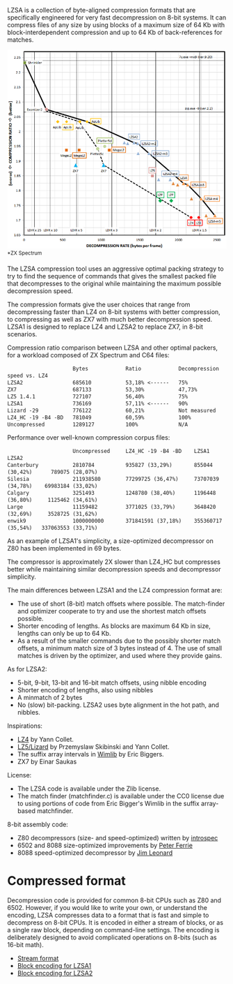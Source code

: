 LZSA is a collection of byte-aligned compression formats that are specifically engineered for very fast decompression on 8-bit systems. It can compress files of any size by using blocks of a maximum size of 64 Kb with block-interdependent compression and up to 64 Kb of back-references for matches.

![Pareto frontier](pareto_graph.png)
<sup>*ZX Spectrum</sup>

The LZSA compression tool uses an aggressive optimal packing strategy to try to find the sequence of commands that gives the smallest packed file that decompresses to the original while maintaining the maximum possible decompression speed.

The compression formats give the user choices that range from decompressing faster than LZ4 on 8-bit systems with better compression, to compressing as well as ZX7 with much better decompression speed. LZSA1 is designed to replace LZ4 and LZSA2 to replace ZX7, in 8-bit scenarios.

Compression ratio comparison between LZSA and other optimal packers, for a workload composed of ZX Spectrum and C64 files:

                         Bytes            Ratio            Decompression speed vs. LZ4
    LZSA2                685610           53,18% <------   75%                
    ZX7                  687133           53,30%           47,73%
    LZ5 1.4.1            727107           56,40%           75%
    LZSA1                736169           57,11% <------   90%
    Lizard -29           776122           60,21%           Not measured
    LZ4_HC -19 -B4 -BD   781049           60,59%           100%
    Uncompressed         1289127          100%             N/A

Performance over well-known compression corpus files:

                         Uncompressed     LZ4_HC -19 -B4 -BD    LZSA1                LZSA2
    Canterbury           2810784          935827 (33,29%)       855044 (30,42%)      789075 (28,07%)
    Silesia              211938580        77299725 (36,47%)     73707039 (34,78%)    69983184 (33,02%)
    Calgary              3251493          1248780 (38,40%)      1196448 (36,80%)     1125462 (34,61%)
    Large                11159482         3771025 (33,79%)      3648420 (32,69%)     3528725 (31,62%)
    enwik9               1000000000       371841591 (37,18%)    355360717 (35,54%)   337063553 (33,71%)

As an example of LZSA1's simplicity, a size-optimized decompressor on Z80 has been implemented in 69 bytes.

The compressor is approximately 2X slower than LZ4_HC but compresses better while maintaining similar decompression speeds and decompressor simplicity.

The main differences between LZSA1 and the LZ4 compression format are:

* The use of short (8-bit) match offsets where possible. The match-finder and optimizer cooperate to try and use the shortest match offsets possible.
* Shorter encoding of lengths. As blocks are maximum 64 Kb in size, lengths can only be up to 64 Kb.
* As a result of the smaller commands due to the possibly shorter match offsets, a minimum match size of 3 bytes instead of 4. The use of small matches is driven by the optimizer, and used where they provide gains.

As for LZSA2:
* 5-bit, 9-bit, 13-bit and 16-bit match offsets, using nibble encoding
* Shorter encoding of lengths, also using nibbles
* A minmatch of 2 bytes
* No (slow) bit-packing. LZSA2 uses byte alignment in the hot path, and nibbles.

Inspirations:

* [LZ4](https://github.com/lz4/lz4) by Yann Collet.
* [LZ5/Lizard](https://github.com/inikep/lizard) by Przemyslaw Skibinski and Yann Collet.
* The suffix array intervals in [Wimlib](https://wimlib.net/git/?p=wimlib;a=tree) by Eric Biggers.
* ZX7 by Einar Saukas

License:

* The LZSA code is available under the Zlib license.
* The match finder (matchfinder.c) is available under the CC0 license due to using portions of code from Eric Bigger's Wimlib in the suffix array-based matchfinder.

8-bit assembly code:

* Z80 decompressors (size- and speed-optimized) written by [introspec](https://github.com/specke)
* 6502 and 8088 size-optimized improvements by [Peter Ferrie](https://github.com/peterferrie)
* 8088 speed-optimized decompressor by [Jim Leonard](https://github.com/mobygamer)

# Compressed format

Decompression code is provided for common 8-bit CPUs such as Z80 and 6502. However, if you would like to write your own, or understand the encoding, LZSA compresses data to a format that is fast and simple to decompress on 8-bit CPUs. It is encoded in either a stream of blocks, or as a single raw block, depending on command-line settings. The encoding is deliberately designed to avoid complicated operations on 8-bits (such as 16-bit math).

* [Stream format](https://github.com/emmanuel-marty/lzsa/blob/master/StreamFormat.md)
* [Block encoding for LZSA1](https://github.com/emmanuel-marty/lzsa/blob/master/BlockFormat_LZSA1.md)
* [Block encoding for LZSA2](https://github.com/emmanuel-marty/lzsa/blob/master/BlockFormat_LZSA2.md)
